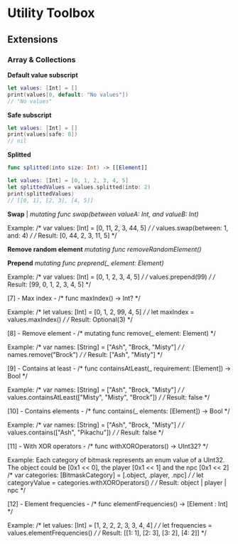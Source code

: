 # Utility Toolbox

## Extensions

### **Array & Collections**

**Default value subscript**
```swift
let values: [Int] = []
print(values[0, default: "No values"])
// "No values"
```

**Safe subscript**
```swift
let values: [Int] = []
print(values[safe: 0])
// nil
```

**Splitted**
```swift
func splitted(into size: Int) -> [[Element]]
```
```swift
let values: [Int] = [0, 1, 2, 3, 4, 5]
let splittedValues = values.splitted(into: 2)
print(splittedValues)
// [[0, 1], [2, 3], [4, 5]]
```

**Swap** | *mutating func swap(between valueA: Int, and valueB: Int)*

Example:
/* var values: [Int] = [0, 11, 2, 3, 44, 5] */
/* values.swap(between: 1, and: 4) */
/* Result: [0, 44, 2, 3, 11, 5] */

**Remove random element** *mutating func removeRandomElement()*

**Prepend** *mutating func preprend(_ element: Element)*

Example:
/* var values: [Int] = [0, 1, 2, 3, 4, 5] */
/* values.prepend(99) */
/* Result: [99, 0, 1, 2, 3, 4, 5] */

[7] - Max index - /* func maxIndex() -> Int? */

Example:
/* let values: [Int] = [0, 1, 2, 99, 4, 5] */
/* let maxIndex = values.maxIndex() */
/* Result: Optional(3) */

[8] - Remove element - /* mutating func remove(_ element: Element) */

Example:
/* var names: [String] = ["Ash", "Brock, "Misty"] */
/* names.remove("Brock") */
/* Result: ["Ash", "Misty"] */

[9] - Contains at least - /* func containsAtLeast(_ requirement: [Element]) -> Bool */

Example:
/* var names: [String] = ["Ash", "Brock, "Misty"] */
/* values.containsAtLeast(["Misty", "Misty", "Brock"]) */
/* Result: false */

[10] - Contains elements - /* func contains(_ elements: [Element]) -> Bool */

Example:
/* var names: [String] = ["Ash", "Brock, "Misty"] */
/* values.contains(["Ash", "Pikachu"]) */
/* Result: false */

[11] - With XOR operators - /* func withXOROperators() -> UInt32? */

Example:
Each category of bitmask represents an enum value of a UInt32.
The object could be [0x1 << 0], the player [0x1 << 1] and the npc [0x1 << 2]
/* var categories: [BitmaskCategory] = [.object, .player, .npc] */
/* let categoryValue = categories.withXOROperators() */
/* Result: object | player | npc */

[12] - Element frequencies - /* func elementFrequencies() -> [Element : Int] */

Example:
/* let values: [Int] = [1, 2, 2, 2, 3, 3, 4, 4] */
/* let frequencies = values.elementFrequencies() */
/* Result: [[1: 1], [2: 3], [3: 2], [4: 2]] */
